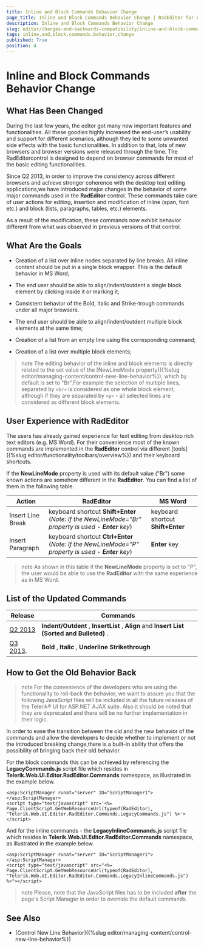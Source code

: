 ```yaml
---
title: Inline and Block Commands Behavior Change
page_title: Inline and Block Commands Behavior Change | RadEditor for ASP.NET AJAX Documentation
description: Inline and Block Commands Behavior Change
slug: editor/changes-and-backwards-compatibility/inline-and-block-commands-behavior-change
tags: inline,and,block,commands,behavior,change
published: True
position: 4
---
```


# Inline and Block Commands Behavior Change

## What Has Been Changed

During the last few years, the editor got many new important features and functionalities. All these goodies highly increased the end-user’s usability and support for different scenarios, although they led to some unwanted side effects with the basic functionalities. In addition to that, lots of new browsers and browser versions were released through the time. The RadEditorcontrol is designed to depend on browser commands for most of the basic editing functionalities.

Since Q2 2013, in order to improve the consistency across different browsers and achieve stronger coherence with the desktop text editing applications,we have introduced major changes in the behavior of some major commands used in the **RadEditor** control. These commands take care of user actions for editing, insertion and modification of inline (span, font etc.) and block (lists, paragraphs, tables, etc.) elements.

As a result of the modification, these commands now exhibit behavior different from what was observed in previous versions of that control.

## What Are the Goals

* Creation of a list over inline nodes separated by line breaks. All inline content should be put in a single block wrapper. This is the default behavior in MS Word;

* The end user should be able to align/indent/outdent a single block element by clicking inside it or marking it;

* Consistent behavior of the Bold, Italic and Strike-trough commands under all major browsers.

* The end user should be able to align/indent/outdent multiple block elements at the same time;

* Creation of a list from an empty line using the corresponding command;

* Creation of a list over multiple block elements;

>note The editing behavior of the inline and block elements is directly related to the set value of the [NewLineMode property]({%slug editor/managing-content/control-new-line-behavior%}), which by default is set to "Br".For example the selection of multiple lines, separated by `<br>` is considered as one whole block element, although if they are separated by `<p>` - all selected lines are considered as different block elements.

## User Experience with RadEditor

The users has already gained experience for text editing from desktop rich text editors (e.g. MS Word). For their convenience most of the known commands are implemented in the **RadEditor** control via different [tools]({%slug editor/functionality/toolbars/overview%}) and their keyboard shortcuts.

If the **NewLineMode** property is used with its default value ("Br") some known actions are somehow different in the **RadEditor**. You can find a list of them in the following table.


| Action | RadEditor | MS Word |
| ------ | ------ | ------ |
|Insert Line Break|keyboard shortcut **Shift+Enter** (_Note: If the NewLineMode="Br" property is used - **Enter** key_) |keyboard shortcut **Shift+Enter** |
|Insert Paragraph|keyboard shortcut **Ctrl+Enter** (_Note: If the NewLineMode="P" property is used - **Enter** key_)| **Enter** key|

>note As shown in this table if the **NewLineMode** property is set to "P", the user would be able to use the **RadEditor** with the same experience as in MS Word.

## List of the Updated Commands


|  **Release**  |  **Commands**  |
| ------ | ------ |
|[Q2 2013](http://www.telerik.com/products/aspnet-ajax/whats-new/release-history/q2-2013-version-2013-2-611.aspx#Editor)| **Indent/Outdent** , **InsertList** , **Align** and **Insert List (Sorted and Bulleted)** .|
|[Q3 2013](http://www.telerik.com/products/aspnet-ajax/whats-new/release-history/q3-2013-version-2013-3-1015.aspx).| **Bold** , **Italic** , **Underline**  **Strikethrough** |

## How to Get the Old Behavior Back

>note For the convenience of the developers who are using the functionality to roll-back the behavior, we want to assure you that the following JavaScript files	will be included in all the future releases of the Telerik® UI for ASP.NET AJAX suite. Also it should be noted that they are deprecated and there will be no further implementation in their logic.

In order to ease the transition between the old and the new behavior of the commands and allow the developers to decide whether to implement or not the introduced breaking change,there is a built-in ability that offers the possibility of bringing back their old behavior.

For the block commands this can be achieved by referencing the **LegacyCommands.js** script file which resides in **Telerik.Web.UI.Editor.RadEditor.Commands** namespace, as illustrated in the example below.

````ASP.NET
<asp:ScriptManager runat="server" ID="ScriptManager1"></asp:ScriptManager>
<script type="text/javascript" src='<%= Page.ClientScript.GetWebResourceUrl(typeof(RadEditor), "Telerik.Web.UI.Editor.RadEditor.Commands.LegacyCommands.js") %>'></script>
````

And for the inline commands - the **LegacyInlineCommands.js** script file which resides in **Telerik.Web.UI.Editor.RadEditor.Commands** namespace, as illustrated in the example below.

````ASP.NET
<asp:ScriptManager runat="server" ID="ScriptManager1"></asp:ScriptManager>
<script type="text/javascript" src="<%= Page.ClientScript.GetWebResourceUrl(typeof(RadEditor), "Telerik.Web.UI.Editor.RadEditor.Commands.LegacyInlineCommands.js") %>"></script>
````

>note Please, note that the JavaScript files has to be included **after** the page's Script Manager in order to override the default commands.



## See Also

 * [Control New Line Behavior]({%slug editor/managing-content/control-new-line-behavior%})
